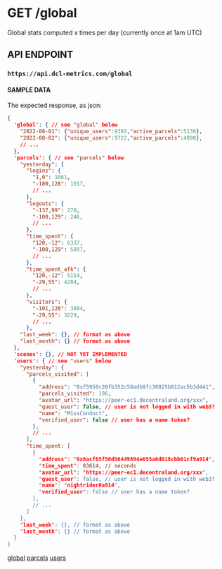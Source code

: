 # GET /global

Global stats computed x times per day (currently once at 1am UTC)

## API ENDPOINT

### `https://api.dcl-metrics.com/global`

#### SAMPLE DATA

The expected response, as json:

``` json
{
  'global': { // see "global" below
    "2022-08-01": {"unique_users":9392,"active_parcels":5130},
    "2022-08-02": {"unique_users":9722,"active_parcels":4890},
    // ...
  },
  'parcels': { // see "parcels" below
    "yesterday": {
      "logins": {
        "1,0": 1061,
        "-100,128": 1017,
        // ...
      },
      "logouts": {
        "-137,99": 270,
        "-100,129": 246,
        // ...
      },
      "time_spent": {
        "120,-12": 6337,
        "-100,129": 5897,
        // ...
      },
      "time_spent_afk": {
        "120,-12": 5154,
        "-29,55": 4284,
        // ...
      },
      "visitors": {
        "-101,126": 3804,
        "-29,55": 3229,
        // ...
      },
    "last_week": {}, // format as above
    "last_month": {} // format as above
  },
  'scenes': {}, // NOT YET IMPLEMENTED
  'users': { // see "users" below
    "yesterday": {
      "parcels_visited": [
        {
          "address": "0xf5950c26fb352c58adb9fc30825b012ac5b3d441",
          "parcels_visited": 196,
          "avatar_url": "https://peer-ec1.decentraland.org/xxx",
          "guest_user": false, // user is not logged in with web3?
          "name": "M1ssConduct",
          "verified_user": false // user has a name token?
        },
        // ...
      ],
      "time_spent: [
        {
          "address": "0x8acf65f50d56449894e655a6d018cbb01cf9a914",
          "time_spent": 83614, // seconds
          "avatar_url": "https://peer-ec1.decentraland.org/xxx",
          "guest_user": false, // user is not logged in with web3?
          "name": "nightrider#a914",
          "verified_user": false // user has a name token?
        },
        // ...
      ]
    },
    "last_week": {}, // format as above
    "last_month": {} // format as above
  }
}
```

[global](../spec/fixtures/expectations/serializers/global_daily_stats.json)
[parcels](../spec/fixtures/expectations/serializers/global_parcels.json)
[users](../spec/fixtures/expectations/serializers/global_users.json)
